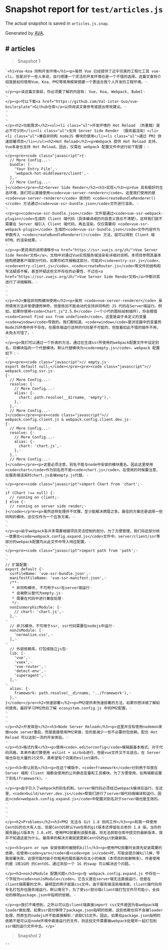 # Snapshot report for `test/articles.js`

The actual snapshot is saved in `articles.js.snap`.

Generated by [AVA](https://ava.li).

## # articles

> Snapshot 1

    `<h1>Vue-Koa 同构开发环境</h1><p>虽然 Vue 已经提供了近乎完美的工程化工具 vue-cli，但是对于一些人来说，自行搭建一个灵活的开发环境也是一个不错的选择。这篇文章将介绍我是如何使用Vue、Koa、PM2等常用框架搭建一个更适合我个人开发的工程环境。␊
    ␊
    </p><p>读这篇文章前，你必须要了解的内容有: Vue, Koa, Webpack, Babel␊
    ␊
    </p><p>可以下载<a href="https://github.com/Val-istar-Guo/vue-boilerplate">Github仓库</a>以供阅读文章参考或提出修改建议。␊
    ␊
    ␊
    ␊
    </p><h2>功能需求</h2><ul><li class="ul">开发环境的 Hot Reload （热重载）是必不可少的</li><li class="ul">支持 Server Side Render （服务器渲染）</li><li class="ul">兼容非同构 nodeJS 模块的使用</li><li class="ul">通过 PM2 快速部署项目</li></ul><h2>Hot Reload</h2><p>Webpack 提供 Hot Reload 支持，Vue本身也支持 Hot Reload。因此，仅需在 webpack 配置文件中进行如下配置：␊
    ␊
    </p><pre><code class="javascript">{␊
      // More Config...␊
      bundle: [␊
        'Your Entry File',␊
        'webpack-hot-middleware/client',␊
      ],␊
      // More Config...␊
    }</code></pre><h2>Server Side Render</h2><h3>实现</h3><p>Vue 具有极好的生态环境，我们可以直接使用<code>vue-server-renderer</code>。这里我们使用的是<code>vue-server-renderer</code> 提供的 <code>createBundleRenderer()</code> 方法通过<code>vue-ssr-bundle.json</code>文件进行渲染。␊
    ␊
    </p><p><code>vue-ssr-bundle.json</code> 文件是通过<code>vue-ssr-webpack-plugin</code>生成的 Client 端代码（具体编译成的内容意义我也不清楚）。这样我们就不需要在 Server 端引入 Client 端代码，再去渲染。仅仅需要将 <code>vue-ssr-webpack-plugin</code> 生成的<code>vue-ssr-bundle.json</code>文件内容作为参数传入 <code>createBundleRenderer()</code> 方法，就可以得到 Client 端 HTML 的渲染结果。␊
    ␊
    </p><p>更具体的说明请移步<a href="https://ssr.vuejs.org/zh/">Vue Server Side Render文档</a>。文档中对通过Vue实现服务端渲染有详细对说明。本项目参照其基本结构搭建客户端部分代码，如果你初次接触这部分，可能对<code>entry-ssr.js</code>、<code>entry-client.js</code>、<code>createRouter.js</code>等文件的结构和写法疑惑不解，甚至怀疑这些文件存在的必要性，不过在<a href="https://ssr.vuejs.org/zh/">Vue Server Side Render文档</a>中都对其进行了详细解释。␊
    ␊
    ␊
    ␊
    </p><h2>兼容非同构模块使用</h2><p>虽然 <code>vue-server-renderer</code> 虽然使用方法非常便捷而神奇，但是依旧不能自动的支持非同构的 JS 代码在Server端运行。例如，如果你使用<code>Chart.js^2.5.0</code>（一个小巧的图标绘制插件），将会报错<code>Cannot Find xxx from undefined</code>。这里是由于未定义的变量<code>window</code>导致的。我们都知道，<code>window</code>是浏览器中的变量而NodeJS环境中并不存在。在服务端运行这样的代码是不可能的，但放着如此不错的插件不用，未免太可惜了。␊
    ␊
    </p><p>我们可以通过一个折衷的方法，通过在生成ssr所使用的webpack配置文件中设定别名，将模块指向一个代替模块。默认代替模块为<code>empty.js</code>，webpack 配置如下：␊
    ␊
    </p><pre><code class="javascript">// empty.js␊
    export default null;</code></pre><pre><code class="javascript">// webpack.config.ssr.js␊
    {␊
      // More Config...␊
      resolve: {␊
        // More Config...␊
        alias: {␊
          chart: path.resolve(__dirname, 'empty'),␊
        },␊
      },␊
      // More Config...␊
    }</code></pre><pre><code class="javascript">// webpack.config.client.js & webpack.config.client.dev.js␊
    {␊
      // More Config...␊
      resolve: {␊
        // More Config...␊
        alias: {␊
          chart: 'chart.js',␊
        },␊
      },␊
      // More Config...␊
    }</code></pre><p>这里必须注意，别名不能与node中安装的模块重名。因此这里使用<code>chart</code>作为别名而不是<code>chart.js</code>。在使用的时候要注意，在服务端渲染时chart.js会被empty.js代替。␊
    ␊
    </p><pre><code class="javascript">import Chart from 'chart';␊
    ␊
    if (Chart !== null) {␊
      // running on client;␊
    } else {␊
      // running on server side render;␊
    }</code></pre><p>虽然这样处理并不优雅，至少能解决燃眉之急。最佳的方案还是选择一些同构的模块，这仅仅作为一个应急方案。␊
    ␊
    ␊
    </p><p>由于webpack有许多需要根据项目灵活控制的部分。为了方便管理，我们将这部分统一放置在<code>webpack.config.expand.js</code>文件中。server/client/ssr等部分的webpack配置均从此文件中导入响应配置。␊
    ␊
    </p><pre><code class="javascript">import path from 'path';␊
    ␊
    ␊
    // 扩展配置␊
    export default {␊
      ssrFileName: 'vue-ssr-bundle.json',␊
      manifestFileName: 'vue-ssr-manifest.json',␊
      /**␊
       * 非同构模块, 不可用于ssr在server端运行␊
       * 会被默认替代为empty.js␊
       * 需要在代码中进行兼容处理␊
       */␊
      nonIsomorphicModule: {␊
        // chart: 'chart.js',␊
      },␊
    ␊
      // 非JS模块，不可用于ssr, ssr代码需要在nodejs中运行␊
      nonJsModule: [␊
        'normalize.css',␊
      ],␊
    ␊
      // 外部依赖库，打包成独立js包␊
      lib: [␊
        'vue',␊
        'vuex',␊
        'vue-router',␊
        'detect-env',␊
        'superagent',␊
      ],␊
    ␊
      alias: {␊
        framework: path.resolve(__dirname, '../framework'),␊
      },␊
    }</code></pre><h2>快速部署</h2><p>PM2提供来快速部署的方法，如果你想详细了解如何使用，最好学习PM2然后了解 ecosystem.config.js 中的PM2配置。␊
    ␊
    ␊
    ␊
    </p><h2>开发体验</h2><h3>Node Server Reload</h3><p>这里并没有使用nodemon来做node server重启，而是直接使用PM2来做，目的是减少一些不必要的包依赖。配合 Hot Reload 可以达到一流的开发体验。␊
    ␊
    </p><h3>格式约束</h3><p>使用<code>.editorconfig</code>编辑器基本格式。对于代码风格，本来作者打算使用 eslint + airbnb进行，但是vue文件又不太适合。在 Server 端也存在大量的JS文件，真希望有个完美的eslint插件。␊
    ␊
    </p><h3>默认别名</h3><p>在这个模版中，<code>framework</code>分别用于存放在 Server 端和 Client 端都会使用的公共静态变量和工具模块。为了方便使用，在两端都设置了别名(framework)。␊
    ␊
    </p><p>由于引入了webpack的别名机制，server端代码必须经过webpack编译后运行。在这里，<code>build/server.dev.js</code>帮我们进行了server端代码端编译和运行。因此<code>webpack.config.expand.js</code>中配置对别名对于server端也是生效的。␊
    ␊
    ␊
    ␊
    </p><h2>Problems</h2><h3>PM2 无法与 Git 1.8 协同工作</h3><p>和我一样使用CentOS的也大有人在，但是CentOS默认Yum仓库的git版本还停留在古老的 1.8 版。当你的服务器git版本为 1.8.x时，使用PM2部署到该服务器，将无法获取仓库中提交的最新版本，我并不知道这是为什么，最简单的解决方案就是更新CentOS的git到最新版。␊
    ␊
    </p><h3>yarn or npm 安装依赖时被随机kill</h3><p>使用PM2部署时会首先安装需要的依赖，在使用<code>yarn</code>或<code>npm i</code>时，可能会提示被kill掉，导致部署失败。这很可能时由于你租用的服务器内存太小的缘故（本项目的依赖稍多）。作者使用的是 1核1G的 的CentOS，通过添加一个 1G 的swap 可以解决这个问题。␊
    ␊
    </p><h3>nonJsModule 配置问题</h3><p>在 webpack.config.expand.js 中存在一个字段为<code>nonJsModule</code>。它含义是在server端无法直接运行，但是在client端需要的文件，最明显的例子就是css文件。由于服务端渲染端缘故，client端代码将专名打包并在服务端运行。默认情况下，为了使ssr部分端client端打包文件尽可能小，会自动的移除package.json中指明的依赖。␊
    ␊
    </p><p>我们不难想到，之所以可以在client端直接import css文件是因为有webpack端loader做处理。如果ssr部分移除了package.json指明的依赖，这些依赖也将不会被loader处理，而原生的nodejs并不能直接解析／读取CSS文件。因此，如果在package.json指明的依赖不是可以在node环境中直接运行的文件，则这些文件需要被webpack处理并一起打包到ssr端的运行文件中去。</p>`

> Snapshot 2

    ''
